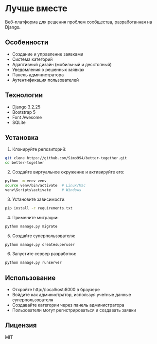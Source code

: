 # Лучше вместе

Веб-платформа для решения проблем сообщества, разработанная на Django.

## Особенности

- Создание и управление заявками
- Система категорий
- Адаптивный дизайн (мобильный и десктопный)
- Уведомления о решенных заявках
- Панель администратора
- Аутентификация пользователей

## Технологии

- Django 3.2.25
- Bootstrap 5
- Font Awesome
- SQLite

## Установка

1. Клонируйте репозиторий:
```bash
git clone https://github.com/Simo994/better-together.git
cd better-together
```

2. Создайте виртуальное окружение и активируйте его:
```bash
python -m venv venv
source venv/bin/activate  # Linux/Mac
venv\Scripts\activate     # Windows
```

3. Установите зависимости:
```bash
pip install -r requirements.txt
```

4. Примените миграции:
```bash
python manage.py migrate
```

5. Создайте суперпользователя:
```bash
python manage.py createsuperuser
```

6. Запустите сервер разработки:
```bash
python manage.py runserver
```

## Использование

- Откройте http://localhost:8000 в браузере
- Войдите как администратор, используя учетные данные суперпользователя
- Создавайте категории через панель администратора
- Пользователи могут регистрироваться и создавать заявки

## Лицензия

MIT
